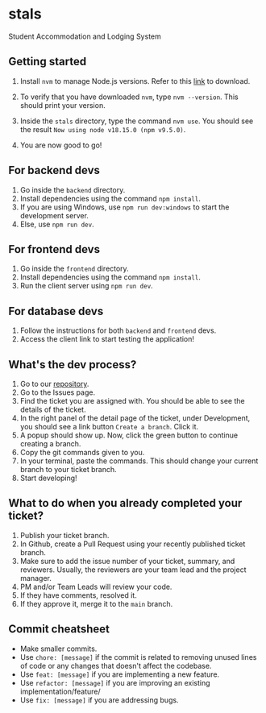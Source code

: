 # stals 

Student Accommodation and Lodging System

## Getting started

1. Install ```nvm``` to manage Node.js versions. Refer to this [link](https://www.freecodecamp.org/news/node-version-manager-nvm-install-guide/) to download.

2. To verify that you have downloaded ```nvm```, type ```nvm --version```. This should print your version.

4. Inside the ```stals``` directory, type the command ```nvm use```. You should see the result ```Now using node v18.15.0 (npm v9.5.0)```.

3. You are now good to go!

## For backend devs

1. Go inside the ```backend``` directory. 
2. Install dependencies using the command ```npm install```.
3. If you are using Windows, use ```npm run dev:windows``` to start the development server.
4. Else, use ```npm run dev```.

## For frontend devs
1. Go inside the ```frontend``` directory. 
2. Install dependencies using the command ```npm install```.
3. Run the client server using ```npm run dev```.

## For database devs
1. Follow the instructions for both ```backend``` and ```frontend``` devs.
2. Access the client link to start testing the application!

## What's the dev process?
1. Go to our [repository](https://github.com/stals-e6l/stals).
2. Go to the Issues page.
3. Find the ticket you are assigned with. You should be able to see the details of the ticket.
4. In the right panel of the detail page of the ticket, under Development, you should see a link button ```Create a branch```. Click it.
5. A popup should show up. Now, click the green button to continue creating a branch.
6. Copy the git commands given to you.
7. In your terminal, paste the commands. This should change your current branch to your ticket branch.
8. Start developing!

## What to do when you already completed your ticket?
1. Publish your ticket branch.
2. In Github, create a Pull Request using your recently published ticket branch.
3. Make sure to add the issue number of your ticket, summary, and reviewers. Usually, the reviewers are your team lead and the project manager.
4. PM and/or Team Leads will review your code.
5. If they have comments, resolved it.
6. If they approve it, merge it to the ```main``` branch.

## Commit cheatsheet
- Make smaller commits.
- Use ```chore: [message]``` if the commit is related to removing unused lines of code or any changes that doesn't affect the codebase.
- Use ```feat: [message]``` if you are implementing a new feature.
- Use ```refactor: [message]``` if you are improving an existing implementation/feature/
- Use ```fix: [message]``` if you are addressing bugs.